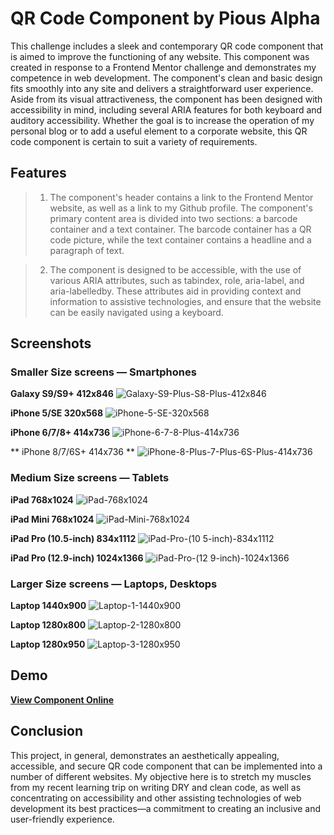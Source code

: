 # QR Code Component by Pious Alpha

This challenge includes a sleek and contemporary QR code component that is aimed to improve the functioning of any website. This component was created in response to a Frontend Mentor challenge and demonstrates my competence in web development. The component's clean and basic design fits smoothly into any site and delivers a straightforward user experience. Aside from its visual attractiveness, the component has been designed with accessibility in mind, including several ARIA features for both keyboard and auditory accessibility. Whether the goal is to increase the operation of my personal blog or to add a useful element to a corporate website, this QR code component is certain to suit a variety of requirements.

## Features
> 1. The component's header contains a link to the Frontend Mentor website, as well as a link to my Github profile. The component's primary content area is divided into two sections: a barcode container and a text container. The barcode container has a QR code picture, while the text container contains a headline and a paragraph of text.

> 2. The component is designed to be accessible, with the use of various ARIA attributes, such as tabindex, role, aria-label, and aria-labelledby. These attributes aid in providing context and information to assistive technologies, and ensure that the website can be easily navigated using a keyboard.


## Screenshots
### Smaller Size screens — Smartphones
**Galaxy S9/S9+ 412x846**
![Galaxy-S9-Plus-S8-Plus-412x846](https://user-images.githubusercontent.com/102190049/213870903-fcbef1b0-83eb-422e-9b9a-b37b88dae1b4.png)

**iPhone 5/SE 320x568**
![iPhone-5-SE-320x568](https://user-images.githubusercontent.com/102190049/213870907-c6e6363f-9e1d-43da-bd23-215897420f16.png)

**iPhone 6/7/8+ 414x736**
![iPhone-6-7-8-Plus-414x736](https://user-images.githubusercontent.com/102190049/213870910-b9195257-937b-433c-87f2-51a01d1d479f.png)

** iPhone 8/7/6S+ 414x736 **
![iPhone-8-Plus-7-Plus-6S-Plus-414x736](https://user-images.githubusercontent.com/102190049/213870913-6667cb39-7731-4ea9-b5c5-c1ed1a831d17.png)


### Medium Size screens — Tablets
**iPad 768x1024**
![iPad-768x1024](https://user-images.githubusercontent.com/102190049/213871076-9ef6d5c0-7e4f-434d-81e5-c88199b6cf6e.png)

**iPad Mini 768x1024**
![iPad-Mini-768x1024](https://user-images.githubusercontent.com/102190049/213871080-39caa1a5-67d3-4447-85f7-5dd88eb25666.png)

**iPad Pro (10.5-inch) 834x1112**
![iPad-Pro-(10 5-inch)-834x1112](https://user-images.githubusercontent.com/102190049/213871086-5d905b10-db23-47b4-b3ac-655cb9e1fc46.png)

**iPad Pro (12.9-inch) 1024x1366**
![iPad-Pro-(12 9-inch)-1024x1366](https://user-images.githubusercontent.com/102190049/213871091-7d05c596-8e02-48fe-a8bc-081b78c72b7d.png)


### Larger Size screens — Laptops, Desktops

**Laptop 1440x900**
![Laptop-1-1440x900](https://user-images.githubusercontent.com/102190049/213871169-c66f97ef-a2bd-4df4-b44b-6695f13370bc.png)

**Laptop 1280x800**
![Laptop-2-1280x800](https://user-images.githubusercontent.com/102190049/213871175-264439f0-bc56-4ec2-869c-82c0ba4b4dac.png)

**Laptop 1280x950**
![Laptop-3-1280x950](https://user-images.githubusercontent.com/102190049/213871177-c81e7c2d-c531-4c23-b5dc-93a30c6ef90d.png)

## Demo
[**View Component Online**](https://piouscode.github.io/Piouscode-qr-code-component-solution-by-Pious-Alpha/)

## Conclusion

This project, in general, demonstrates an aesthetically appealing, accessible, and secure QR code component that can be implemented into a number of different websites. My objective here is to stretch my muscles from my recent learning trip on writing DRY and clean code, as well as concentrating on accessibility and other assisting technologies of web development  its best practices—a commitment to creating an inclusive and user-friendly experience.